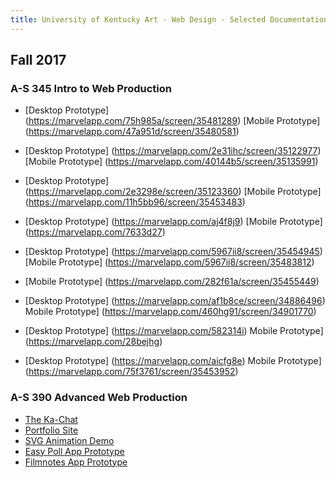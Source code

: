 ```yaml
---
title: University of Kentucky Art - Web Design - Selected Documentation
---
```


## Fall 2017
### A-S 345 Intro to Web Production
+ [Desktop Prototype] (https://marvelapp.com/75h985a/screen/35481289)
[Mobile Prototype] (https://marvelapp.com/47a951d/screen/35480581)

+ [Desktop Prototype] (https://marvelapp.com/2e31ihc/screen/35122977)
[Mobile Prototype] (https://marvelapp.com/40144b5/screen/35135991)

+ [Desktop Prototype] (https://marvelapp.com/2e3298e/screen/35123360)
[Mobile Prototype] (https://marvelapp.com/11h5bb96/screen/35453483)

+ [Desktop Prototype] (https://marvelapp.com/aj4f8j9)
[Mobile Prototype] (https://marvelapp.com/7633d27)

+ [Desktop Prototype] (https://marvelapp.com/5967ii8/screen/35454945)
[Mobile Prototype] (https://marvelapp.com/5967ii8/screen/35483812)

+ [Mobile Prototype] (https://marvelapp.com/282f61a/screen/35455449)

+ [Desktop Prototype] (https://marvelapp.com/af1b8ce/screen/34886496)
Mobile Prototype] (https://marvelapp.com/460hg91/screen/34901770)

+ [Desktop Prototype] (https://marvelapp.com/582314i)
Mobile Prototype] (https://marvelapp.com/28bejhg)

+ [Desktop Prototype] (https://marvelapp.com/aicfg8e)
Mobile Prototype] (https://marvelapp.com/75f3761/screen/35453952)


### A-S 390 Advanced Web Production
+ [The Ka-Chat](https://llcoolsouth.github.io/kachat/)
+ [Portfolio Site](http://emilyvillescas.com/)
+ [SVG Animation Demo](https://codepen.io/cbflanagan/pen/vWwLMY)
+ [Easy Poll App Prototype](https://github.com/epheat/easy-poll)
+ [Filmnotes App Prototype](https://github.com/thomasAmorgan/filmnotes)
